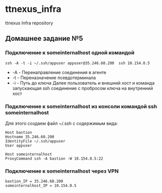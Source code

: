 # ttnexus_infra
ttnexus Infra repository

## Домашнее задание №5 

### Подключение к someinternalhost одной командой

```ssh -A -t -i ~/.ssh/appuser appuser@35.246.60.200  ssh 10.154.0.5```
 - -A - Перенаправление соединения в агенте
 - -t - Переназначение псевдотерминала
 - -i - Путь до ключа
 Далее пользователь и внешний хост и команда запускающая ssh соединение с пробросом ключа на внутренний хост

### Подключение к someinternalhost из консоли командой ssh someinternalhost

Для этого создаем файл ~/.ssh с содержимым вида:
```
Host bastion
Hostname 35.246.60.200 
IdentityFile ~/.ssh/appuser
User appuser

Host someinternalhost
ProxyCommand ssh -A bastion -W 10.154.0.5:22
```
### Подключение к someinternalhost через VPN
```
bastion_IP = 35.246.60.200
someinternalhost_IP = 10.154.0.5
```

